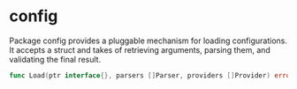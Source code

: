 # config

Package config provides a pluggable mechanism for loading configurations. It accepts a struct and takes of retrieving arguments, parsing them, and validating the final result.

```go
func Load(ptr interface{}, parsers []Parser, providers []Provider) error
```
